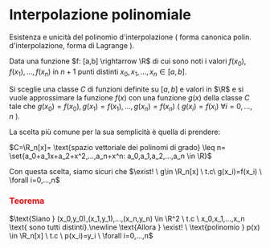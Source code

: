 # Interpolazione polinomiale  
Esistenza e unicità del polinomio d'interpolazione ( forma canonica polin. d'interpolazione, forma di Lagrange ).  

Data una funzione $f: [a,b] \rightarrow \R$ di cui sono noti i valori $f(x_0),f(x_1),...,f(x_n)$ in $n+1$ punti distinti $x_0,x_1,...,x_n \in [a,b]$.  

Si sceglie una classe $C$ di funzioni definite su $[a,b]$ e valori in $\R$ e si vuole approssimare la funzione $f(x)$ con una funzione $g(x)$ della classe $C$ tale che $g(x_0)=f(x_0), g(x_1)=f(x_1),..., g(x_n)=f(x_n) \ ( \ g(x_i)=f(x_i) \ \forall i=0,...,n \ )$.
 
La scelta più comune per la sua semplicità è quella di prendere:  

$C=\R_n[x]= \text{spazio vettoriale dei polinomi di grado} \leq n= \set{a_0+a_1x+a_2+x^2,...,a_n+x^n: a_0,a_1,a_2,...,a_n \in \R}$  

Con questa scelta, siamo sicuri che $\exist! \ g\in \R_n[x] \ t.c\ g(x_i)=f(x_i) \ \forall i=0,...,n$  

### <span style="color:red">Teorema  
$\text{Siano } (x_0,y_0),(x_1,y_1),...,(x_n,y_n) \in \R^2 \ t.c \ x_0,x_1,...,x_n \text{ sono tutti distinti}.\newline \text{Allora } \exist! \ \text{polinomio } p(x) \in \R_n[x] \ t.c \ p(x_i)=y_i \ \forall i=0,...,n$  


